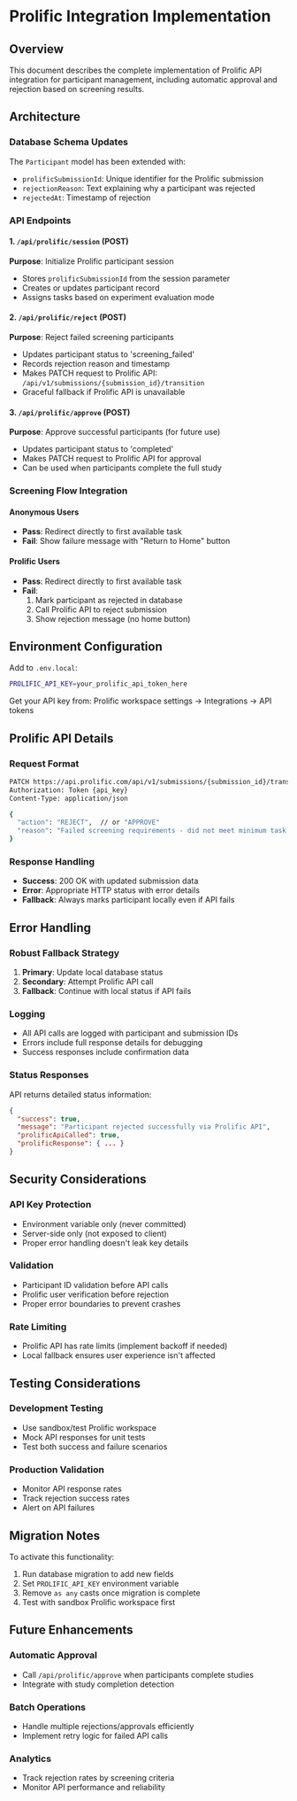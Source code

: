 # Prolific Integration Implementation

## Overview

This document describes the complete implementation of Prolific API integration for participant management, including automatic approval and rejection based on screening results.

## Architecture

### Database Schema Updates

The `Participant` model has been extended with:
- `prolificSubmissionId`: Unique identifier for the Prolific submission
- `rejectionReason`: Text explaining why a participant was rejected
- `rejectedAt`: Timestamp of rejection

### API Endpoints

#### 1. `/api/prolific/session` (POST)
**Purpose**: Initialize Prolific participant session
- Stores `prolificSubmissionId` from the session parameter
- Creates or updates participant record
- Assigns tasks based on experiment evaluation mode

#### 2. `/api/prolific/reject` (POST)
**Purpose**: Reject failed screening participants
- Updates participant status to 'screening_failed'
- Records rejection reason and timestamp
- Makes PATCH request to Prolific API: `/api/v1/submissions/{submission_id}/transition`
- Graceful fallback if Prolific API is unavailable

#### 3. `/api/prolific/approve` (POST)
**Purpose**: Approve successful participants (for future use)
- Updates participant status to 'completed'
- Makes PATCH request to Prolific API for approval
- Can be used when participants complete the full study

### Screening Flow Integration

#### Anonymous Users
- **Pass**: Redirect directly to first available task
- **Fail**: Show failure message with "Return to Home" button

#### Prolific Users
- **Pass**: Redirect directly to first available task
- **Fail**: 
  1. Mark participant as rejected in database
  2. Call Prolific API to reject submission
  3. Show rejection message (no home button)

## Environment Configuration

Add to `.env.local`:
```bash
PROLIFIC_API_KEY=your_prolific_api_token_here
```

Get your API key from: Prolific workspace settings → Integrations → API tokens

## Prolific API Details

### Request Format
```bash
PATCH https://api.prolific.com/api/v1/submissions/{submission_id}/transition/
Authorization: Token {api_key}
Content-Type: application/json

{
  "action": "REJECT",  // or "APPROVE"
  "reason": "Failed screening requirements - did not meet minimum task threshold"
}
```

### Response Handling
- **Success**: 200 OK with updated submission data
- **Error**: Appropriate HTTP status with error details
- **Fallback**: Always marks participant locally even if API fails

## Error Handling

### Robust Fallback Strategy
1. **Primary**: Update local database status
2. **Secondary**: Attempt Prolific API call
3. **Fallback**: Continue with local status if API fails

### Logging
- All API calls are logged with participant and submission IDs
- Errors include full response details for debugging
- Success responses include confirmation data

### Status Responses
API returns detailed status information:
```json
{
  "success": true,
  "message": "Participant rejected successfully via Prolific API",
  "prolificApiCalled": true,
  "prolificResponse": { ... }
}
```

## Security Considerations

### API Key Protection
- Environment variable only (never committed)
- Server-side only (not exposed to client)
- Proper error handling doesn't leak key details

### Validation
- Participant ID validation before API calls
- Prolific user verification before rejection
- Proper error boundaries to prevent crashes

### Rate Limiting
- Prolific API has rate limits (implement backoff if needed)
- Local fallback ensures user experience isn't affected

## Testing Considerations

### Development Testing
- Use sandbox/test Prolific workspace
- Mock API responses for unit tests
- Test both success and failure scenarios

### Production Validation
- Monitor API response rates
- Track rejection success rates
- Alert on API failures

## Migration Notes

To activate this functionality:
1. Run database migration to add new fields
2. Set `PROLIFIC_API_KEY` environment variable
3. Remove `as any` casts once migration is complete
4. Test with sandbox Prolific workspace first

## Future Enhancements

### Automatic Approval
- Call `/api/prolific/approve` when participants complete studies
- Integrate with study completion detection

### Batch Operations
- Handle multiple rejections/approvals efficiently
- Implement retry logic for failed API calls

### Analytics
- Track rejection rates by screening criteria
- Monitor API performance and reliability